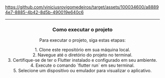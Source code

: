 


https://github.com/viniciusrovigomedeiros/target/assets/100034600/a88894e7-8885-4b42-8d5b-490019e640c6

---

<div align="center">
  <h3><strong>Como executar o projeto</strong></h3>
</div>

<p align="center">Para executar o projeto, siga estas etapas:</p>

<p align="center">1. Clone este repositório em sua máquina local.<br>
2. Navegue até o diretório do projeto no terminal.<br>
3. Certifique-se de ter o Flutter instalado e configurado em seu ambiente.<br>
4. Execute o comando `flutter run` em seu terminal.<br>
5. Selecione um dispositivo ou emulador para visualizar o aplicativo.<br>
</p>




